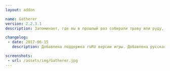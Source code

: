 ```yaml
---
layout: addon

name: Gatherer
version: 2.2.3.1
description: Запоминает, где вы в прошлый раз собирали траву или руду, и вносит эта данные в свою базу.

changelog:
 - date: 2017-06-15
   description: Добавлена поддержка ruRU версии игры. Добавлена русская база данных.

screenshots:
 - url: /assets/img/Gatherer.jpg
---
```

